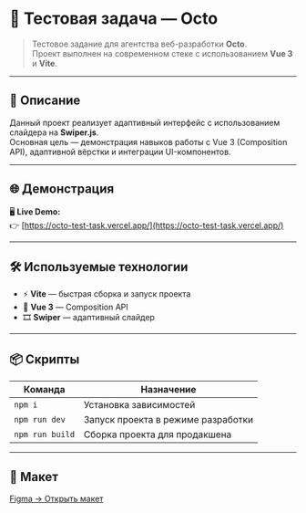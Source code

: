 # 🧩 Тестовая задача — Octo

> Тестовое задание для агентства веб-разработки **Octo**.  
> Проект выполнен на современном стеке с использованием **Vue 3** и **Vite**.

---

## 🚀 Описание

Данный проект реализует адаптивный интерфейс с использованием слайдера на **Swiper.js**.  
Основная цель — демонстрация навыков работы с Vue 3 (Composition API), адаптивной вёрстки и интеграции UI-компонентов.

---

## 🌐 Демонстрация

🖥️ **Live Demo:**  
👉 [https://octo-test-task.vercel.app/](https://octo-test-task.vercel.app/)

---

## 🛠️ Используемые технологии

- ⚡ **Vite** — быстрая сборка и запуск проекта  
- 🧱 **Vue 3** — Composition API  
- 🎞️ **Swiper** — адаптивный слайдер  

---

## 📦 Скрипты

| Команда | Назначение |
|----------|-------------|
| `npm i` | Установка зависимостей |
| `npm run dev` | Запуск проекта в режиме разработки |
| `npm run build` | Сборка проекта для продакшена |

---

## 🎨 Макет

[Figma → Открыть макет](https://www.figma.com/file/dYdyk94kiN1SHIAHxISYs5/%D0%A2%D0%B5%D1%81%D1%82%D0%BE%D0%B2%D0%BE%D0%B5-%D0%B7%D0%B0%D0%B4%D0%B0%D0%BD%D0%B8%D0%B5-Octo?type=design&node-id=0%3A1&mode=design&t=pROKjktttPlYx0ds-1)


